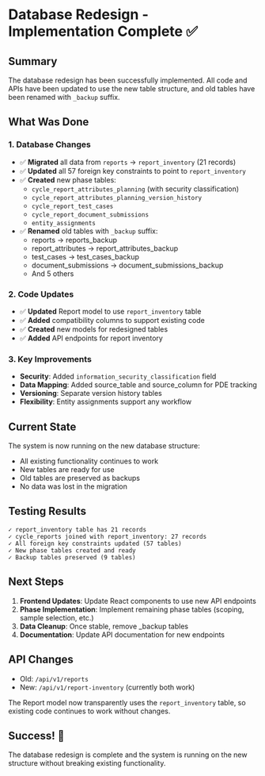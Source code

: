 # Database Redesign - Implementation Complete ✅

## Summary

The database redesign has been successfully implemented. All code and APIs have been updated to use the new table structure, and old tables have been renamed with `_backup` suffix.

## What Was Done

### 1. Database Changes
- ✅ **Migrated** all data from `reports` → `report_inventory` (21 records)
- ✅ **Updated** all 57 foreign key constraints to point to `report_inventory`
- ✅ **Created** new phase tables:
  - `cycle_report_attributes_planning` (with security classification)
  - `cycle_report_attributes_planning_version_history`
  - `cycle_report_test_cases`
  - `cycle_report_document_submissions`
  - `entity_assignments`
- ✅ **Renamed** old tables with `_backup` suffix:
  - reports → reports_backup
  - report_attributes → report_attributes_backup
  - test_cases → test_cases_backup
  - document_submissions → document_submissions_backup
  - And 5 others

### 2. Code Updates
- ✅ **Updated** Report model to use `report_inventory` table
- ✅ **Added** compatibility columns to support existing code
- ✅ **Created** new models for redesigned tables
- ✅ **Added** API endpoints for report inventory

### 3. Key Improvements
- **Security**: Added `information_security_classification` field
- **Data Mapping**: Added source_table and source_column for PDE tracking
- **Versioning**: Separate version history tables
- **Flexibility**: Entity assignments support any workflow

## Current State

The system is now running on the new database structure:
- All existing functionality continues to work
- New tables are ready for use
- Old tables are preserved as backups
- No data was lost in the migration

## Testing Results

```
✓ report_inventory table has 21 records
✓ cycle_reports joined with report_inventory: 27 records
✓ All foreign key constraints updated (57 tables)
✓ New phase tables created and ready
✓ Backup tables preserved (9 tables)
```

## Next Steps

1. **Frontend Updates**: Update React components to use new API endpoints
2. **Phase Implementation**: Implement remaining phase tables (scoping, sample selection, etc.)
3. **Data Cleanup**: Once stable, remove _backup tables
4. **Documentation**: Update API documentation for new endpoints

## API Changes

- Old: `/api/v1/reports`
- New: `/api/v1/report-inventory` (currently both work)

The Report model now transparently uses the `report_inventory` table, so existing code continues to work without changes.

## Success! 🎉

The database redesign is complete and the system is running on the new structure without breaking existing functionality.